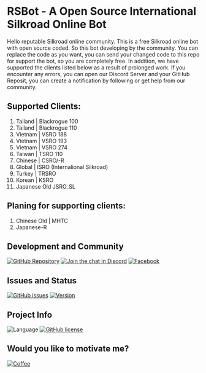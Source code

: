 # RSBot - A Open Source International Silkroad Online Bot

Hello reputable Silkroad online community. This is a free Silkroad online bot with open source coded. So this bot developing by the community. You can replace the code as you want, you can send your changed code to this repo for support the bot, so you are completely free. In addition, we have supported the clients listed below as a result of prolonged work. If you encounter any errors, you can open our Discord Server and your GitHub Reposit, you can create a notification by following or get help from our community.

## Supported Clients:

1. Tailand | Blackrogue 100
2. Tailand | Blackrogue 110
3. Vietnam | VSRO 188
4. Vietnam | VSRO 193
5. Vietnam | VSRO 274
6. Taiwan  | TSRO 110
7. Chinese | CSRO/-R
8. Global  | ISRO (Internalional Silkroad)
9. Turkey  | TRSRO
10. Korean | KSRO
11. Japanese Old JSRO_SL

## Planing for supporting clients:

1. Chinese Old | MHTC
2. Japanese-R

## Development and Community
[![GitHub Repository](https://img.shields.io/badge/github-sdclowen/rsbot-green.svg)](https://github.com/SDClowen/RSBot)
[![Join the chat in Discord](https://img.shields.io/discord/454345032846016515.svg)](https://discord.gg/GwecXfcKTk)
[![Facebook](https://img.shields.io/badge/facebook-page%20-blue)](https://www.facebook.com/rsbotofficial/)

## Issues and Status
[![GitHub issues](https://img.shields.io/github/issues/sdclowen/rsbot.svg)](https://github.com/sdclowen/rsbot/issues)
[![Version](https://img.shields.io/badge/version-v2.0-maroon.svg)](https://github.com/SDClowen/RSBot)

## Project Info
![Language](https://img.shields.io/badge/language-CSharp-blue.svg)
[![GitHub license](https://img.shields.io/badge/License-GPLv3-blue.svg)](https://github.com/SDClowen/RSBot/blob/master/LICENSE)

## Would you like to motivate me?
[![Coffee](https://img.shields.io/badge/Buy_Me_A_Coffee-FFDD00?style=for-the-badge&logo=buy-me-a-coffee&logoColor=black)](https://buymeacoffee.com/sdclowen)
